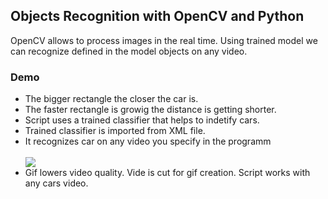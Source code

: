 <h2>Objects Recognition with OpenCV and Python</h2>
<p>OpenCV allows to process images in the real time. Using trained model we can recognize defined in the model objects on any video.</p>
<h3>Demo</h3>
<ul>
  <li>The bigger rectangle the closer the car is.</li>
  <li>The faster rectangle is growig the distance is getting shorter.</li>
  <li>Script uses a trained classifier that helps to indetify cars.</li>
  <li>Trained classifier is imported from XML file.</li>
  <li>It recognizes car on any video you specify in the programm</li>
  <br>
  <img src="images/traffic.gif">
  <li>Gif lowers video quality. Vide is cut for gif creation. Script works with any cars video.</li>
</ul>

